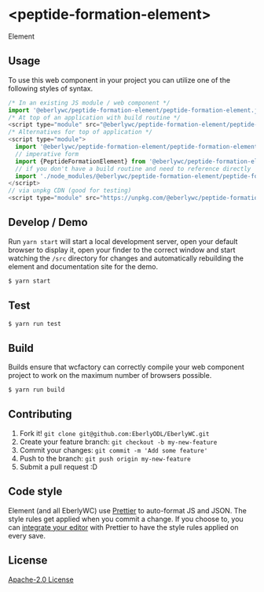 # &lt;peptide-formation-element&gt;

Element
> 

## Usage
To use this web component in your project you can utilize one of the following styles of syntax.

```js
/* In an existing JS module / web component */
import '@eberlywc/peptide-formation-element/peptide-formation-element.js';
/* At top of an application with build routine */
<script type="module" src="@eberlywc/peptide-formation-element/peptide-formation-element.js"></script>
/* Alternatives for top of application */
<script type="module">
  import '@eberlywc/peptide-formation-element/peptide-formation-element.js';
  // imperative form
  import {PeptideFormationElement} from '@eberlywc/peptide-formation-element';
  // if you don't have a build routine and need to reference directly
  import './node_modules/@eberlywc/peptide-formation-element/peptide-formation-element.js';
</script>
// via unpkg CDN (good for testing)
<script type="module" src="https://unpkg.com/@eberlywc/peptide-formation-element/peptide-formation-element.js"></script>
```

## Develop / Demo
Run `yarn start` will start a local development server, open your default browser to display it, open your finder to the correct window and start watching the `/src` directory for changes and automatically rebuilding the element and documentation site for the demo.
```bash
$ yarn start
```

## Test

```bash
$ yarn run test
```

## Build
Builds ensure that wcfactory can correctly compile your web component project to
work on the maximum number of browsers possible.
```bash
$ yarn run build
```

## Contributing

1. Fork it! `git clone git@github.com:EberlyODL/EberlyWC.git`
2. Create your feature branch: `git checkout -b my-new-feature`
3. Commit your changes: `git commit -m 'Add some feature'`
4. Push to the branch: `git push origin my-new-feature`
5. Submit a pull request :D

## Code style

Element (and all EberlyWC) use [Prettier][prettier] to auto-format JS and JSON.  The style rules get applied when you commit a change.  If you choose to, you can [integrate your editor][prettier-ed] with Prettier to have the style rules applied on every save.

[prettier]: https://github.com/prettier/prettier/
[prettier-ed]: https://github.com/prettier/prettier/#editor-integration
[polyserve]: https://github.com/Polymer/polyserve
[web-component-tester]: https://github.com/Polymer/web-component-tester

## License
[Apache-2.0 License](http://opensource.org/licenses/Apache-2.0)